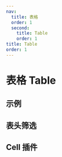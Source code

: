 ```yaml
---
nav:
  title: 表格
  order: 1
  second:
    title: Table
    order: 1
title: Table
order: 1
---
```


# 表格 Table

## 示例

<code src="./base.tsx" ></code>

## 表头筛选

<code src="./filter.tsx" ></code>

## Cell 插件

<code src="./cellplugins.tsx" ></code>
